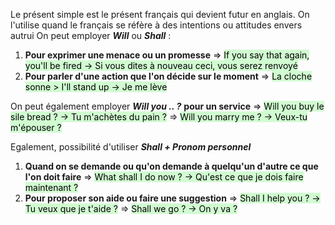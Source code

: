 Le présent simple est le présent français qui devient futur en anglais. On l'utilise quand le français se réfère à des intentions ou attitudes envers autrui
On peut employer ***Will*** ou ***Shall*** :
1. **Pour exprimer une menace ou un promesse**
   ⇒ <mark style="background: #BBFABBA6;">If you say that again, you'll be fired → Si vous dites à nouveau ceci, vous serez renvoyé</mark>
2. **Pour parler d'une action que l'on décide sur le moment**
   ⇒  <mark style="background: #BBFABBA6;">La cloche sonne > I'll stand up → Je me lève</mark>
   
On peut également employer ***Will you .. ?*** **pour un service**
⇒ <mark style="background: #BBFABBA6;">Will you buy le sile bread ? → Tu m'achètes du pain ?</mark>
⇒ <mark style="background: #BBFABBA6;">Will you marry me ? → Veux-tu m'épouser ?</mark>

Egalement, possibilité d'utiliser ***Shall + Pronom personnel***
1. **Quand on se demande ou qu'on demande à quelqu'un d'autre ce que l'on doit faire**
   ⇒ <mark style="background: #BBFABBA6;">What shall I do now ? → Qu'est ce que je dois faire maintenant ?</mark>
2. **Pour proposer son aide ou faire une suggestion**
   ⇒ <mark style="background: #BBFABBA6;">Shall I help you ? → Tu veux que je t'aide ?</mark>
   ⇒ <mark style="background: #BBFABBA6;">Shall we go ? → On y va ?</mark>